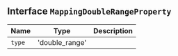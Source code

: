 ## Interface `MappingDoubleRangeProperty`

| Name | Type | Description |
| - | - | - |
| `type` | 'double_range' | &nbsp; |
